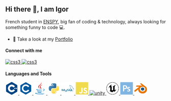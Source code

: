 <!--
**IgorGreenIGM/IgorGreenIGM** is a ✨ _special_ ✨ repository because its `README.md` (this file) appears on your GitHub profile.

Here are some ideas to get you started:

- 🔭 I’m currently working on ...
- 🌱 I’m currently learning ...
- 👯 I’m looking to collaborate on ...
- 🤔 I’m looking for help with ...
- 💬 Ask me about ...
- 📫 How to reach me: ...
- 😄 Pronouns: ...
- ⚡ Fun fact: ...
-->

<h2 align="left">Hi there 👋, I am Igor</h2>

<p align="left">French student in <a href="https://polytechnique.cm/">ENSPY</a>, big fan of coding & technology, always looking for something funny to code 💻. </p>



- :book: Take a look at my <a href="https://github.com/IgorGreenIGM?tab=repositories">Portfolio</a>

<h4 align="left">Connect with me</h4>

<!-- Stakcoverflow  -->
<a href="https://stackoverflow.com/users/19371480/igor-mogou" target="_blank">  
<img src="https://upload.wikimedia.org/wikipedia/commons/thumb/e/ef/Stack_Overflow_icon.svg/768px-Stack_Overflow_icon.svg.png" alt="css3" width="40" height="40"/> 
</a> 

<!-- Gmail -->
<a href="mailto:igormogou86@gmail.com" target="_blank">  
<img src="https://upload.wikimedia.org/wikipedia/commons/0/0a/Gmail_logo.png?20201023123349" alt="css3"/> 
</a> 

<h4 align="left">Languages and Tools</h4>

<!-- C++ -->
<a href="https://isocpp.org/" target="_blank"> 
<img src="https://github.com/devicons/devicon/blob/master/icons/cplusplus/cplusplus-plain.svg" alt="C++" width="40" height="40"/> 
</a> 

<!-- C -->
<a href="https://www.cprogramming.com/" target="_blank"> 
<img src="https://github.com/devicons/devicon/blob/master/icons/c/c-plain.svg" alt="C" width="40" height="40"/> 
</a> 

<!-- Java -->
<a href="https://www.java.com/en/" target="_blank"> 
<img src="https://raw.githubusercontent.com/devicons/devicon/master/icons/java/java-original.svg" alt="Java" width="40" height="40"/> 
</a> 

<!-- Python -->
<a href="https://www.python.org/" target="_blank"> 
<img src="https://raw.githubusercontent.com/devicons/devicon/master/icons/python/python-original.svg" alt="Python" width="40" height="40"/> 
</a> 

<!-- mySQL -->
<a href="https://www.mysql.com/" target="_blank"> 
<img src="https://raw.githubusercontent.com/devicons/devicon/master/icons/mysql/mysql-plain-wordmark.svg" alt="mySQL" width="40" height="40"/> 
</a> 

<!-- JS -->
<a href="https://www.w3schools.com/js/DEFAULT.asp" target="_blank"> 
<img src="https://raw.githubusercontent.com/devicons/devicon/master/icons/javascript/javascript-plain.svg" alt="JS" width="40" height="40"/> 
</a> 

<!-- Unity -->
<a href="https://unity.com/" target="_blank"> 
<img src="https://cdn.freebiesupply.com/logos/large/2x/unity-69-logo-black-and-white.png" alt="unity" width="40" height="40"/> 
</a> 

<!-- Unreal Engine -->
<a href="https://https://www.unrealengine.com/" target="_blank"> 
<img src="https://github.com/devicons/devicon/blob/master/icons/unrealengine/unrealengine-original.svg" alt="unreal Engine" width="40" height="40"/> 
</a> 

<!-- Photoshop -->
<a href="https://www.adobe.com/products/photoshop.html" target="_blank"> 
<img src="https://github.com/devicons/devicon/blob/master/icons/photoshop/photoshop-plain.svg" alt="Photoshop" width="40" height="40"/> 
</a> 

<!-- blender -->
<a href="https://www.blender.org/" target="_blank"> 
<img src="https://github.com/devicons/devicon/blob/master/icons/blender/blender-original.svg" alt="Blender" width="40" height="40"/> 
</a> 
